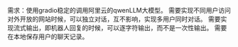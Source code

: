 需求：使用gradio稳定的调用阿里云的qwenLLM大模型。
需要实现不同用户访问对外开放的网站时候，可以独立对话，互不影响，实现多用户同时对话。
需要实现流式输出，即机器人回复的时候，可以逐字符输出，而不是一次性输出。
需要在本地保存用户的聊天记录。
